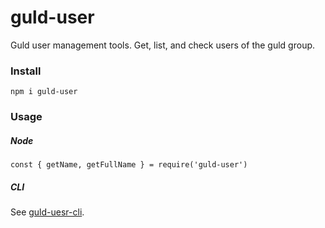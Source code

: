 # guld-user

Guld user management tools. Get, list, and check users of the guld group.

### Install

```
npm i guld-user
```

### Usage

##### Node

```
const { getName, getFullName } = require('guld-user')
```

##### CLI

See [guld-uesr-cli](https://github.com/isysd/tech-js-node_modules-guld-uesr-cli).


